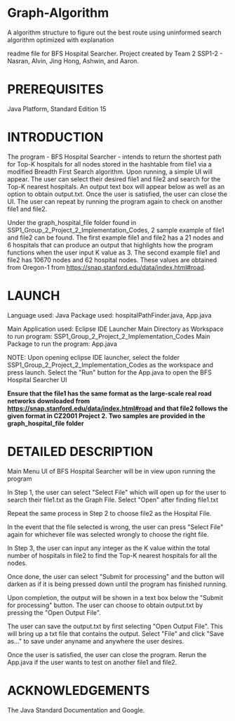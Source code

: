 # Graph-Algorithm
A algorithm structure to figure out the best route using uninformed search algorithm optimized with explanation

readme file for BFS Hospital Searcher.
Project created by Team 2 SSP1-2 - Nasran, Alvin, Jing Hong, Ashwin, and Aaron.


# PREREQUISITES

Java Platform, Standard Edition 15


# INTRODUCTION

The program - BFS Hospital Searcher - intends to return the shortest path for
Top-K hospitals for all nodes stored in the hashtable from file1 via a 
modified Breadth First Search algorithm. Upon running, a simple UI will appear.
The user can select their desired file1 and file2 and search for the Top-K 
nearest hospitals. An output text box will appear below as well as an option 
to obtain output.txt. Once the user is satisfied, the user can close the UI. 
The user can repeat by running the program again to check on another file1 and
file2. 

Under the graph_hospital_file folder found in SSP1_Group_2_Project_2_Implementation_Codes,
2 sample example of file1 and file2 can be found. The first example file1 and
file2 has a 21 nodes and 6 hospitals that can produce an output that highlights
how the program functions when the user input K value as 3. The second example 
file1 and file2 has 10670 nodes and 62 hospital nodes. These values are
obtained from Oregon-1 from https://snap.stanford.edu/data/index.html#road.


# LAUNCH

Language used: Java
Package used: hospitalPathFinder.java, App.java

Main Application used: Eclipse IDE Launcher
Main Directory as Workspace to run program: SSP1_Group_2_Project_2_Implementation_Codes
Main Package to run the program: App.java

NOTE:
Upon opening eclipse IDE launcher, select the folder SSP1_Group_2_Project_2_Implementation_Codes
as the workspace and press launch. Select the "Run" button for the App.java to
open the BFS Hospital Searcher UI

**Ensure that the file1 has the same format as the large-scale real road networks
downloaded from https://snap.stanford.edu/data/index.html#road and that file2
follows the given format in CZ2001 Project 2. Two samples are provided in the
graph_hospital_file folder**


# DETAILED DESCRIPTION

Main Menu UI of BFS Hospital Searcher will be in view upon running the program

In Step 1, the user can select "Select File" which will open up for the user to
search their file1.txt as the Graph File. Select "Open" after finding file1.txt 

Repeat the same process in Step 2 to choose file2 as the Hospital File.

In the event that the file selected is wrong, the user can press "Select File"
again for whichever file was selected wrongly to choose the right file.

In Step 3, the user can input any integer as the K value within the total number
of hospitals in file2 to find the Top-K nearest hospitals for all the nodes.

Once done, the user can select "Submit for processing" and the button will darken
as if it is being pressed down until the program has finished running.

Upon completion, the output will be shown in a text box below the "Submit for
processing" button. The user can choose to obtain output.txt by pressing the
"Open Output File".

The user can save the output.txt by first selecting "Open Output File". This will
bring up a txt file that contains the output. Select "File" and click "Save as..."
to save under anyname and anywhere the user desires.

Once the user is satisfied, the user can close the program. Rerun the App.java if
the user wants to test on another file1 and file2.


# ACKNOWLEDGEMENTS
The Java Standard Documentation and
Google.
